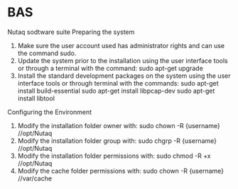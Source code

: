 # BAS
Nutaq sodtware suite
Preparing the system
1. Make sure the user account used has administrator rights and can use the command sudo.
2. Update the system prior to the installation using the user interface tools or through a terminal with the
command:
    sudo apt-get upgrade
3. Install the standard development packages on the system using the user interface tools or through terminal
with the commands:
    sudo apt-get install build-essential
    sudo apt-get install libpcap-dev
    sudo apt-get install libtool

Configuring the Environment
1. Modify the installation folder owner with:
    sudo chown -R {username} //opt/Nutaq
2. Modify the installation folder group with:
    sudo chgrp -R {username} //opt/Nutaq
3. Modify the installation folder permissions with:
    sudo chmod -R +x //opt/Nutaq
4. Modify the cache folder permissions with:
    sudo chown -R {username} //var/cache
